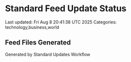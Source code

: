 # Standard Feed Update Status
Last updated: Fri Aug  8 20:41:38 UTC 2025
Categories: technology,business,world

## Feed Files Generated

Generated by Standard Updates Workflow
